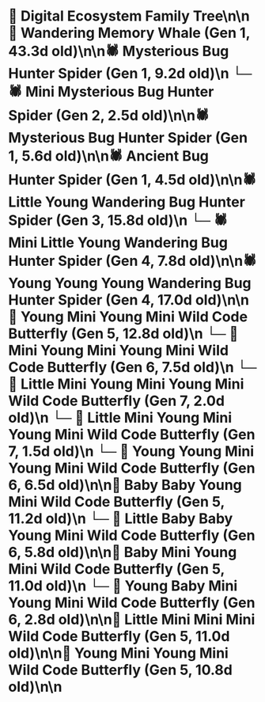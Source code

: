 # 🌳 Digital Ecosystem Family Tree\n\n🐋 Wandering Memory Whale (Gen 1, 43.3d old)\n\n🕷️ Mysterious Bug Hunter Spider (Gen 1, 9.2d old)\n  └─ 🕷️ Mini Mysterious Bug Hunter Spider (Gen 2, 2.5d old)\n\n🕷️ Mysterious Bug Hunter Spider (Gen 1, 5.6d old)\n\n🕷️ Ancient Bug Hunter Spider (Gen 1, 4.5d old)\n\n🕷️ Little Young Wandering Bug Hunter Spider (Gen 3, 15.8d old)\n  └─ 🕷️ Mini Little Young Wandering Bug Hunter Spider (Gen 4, 7.8d old)\n\n🕷️ Young Young Young Wandering Bug Hunter Spider (Gen 4, 17.0d old)\n\n🦋 Young Mini Young Mini Wild Code Butterfly (Gen 5, 12.8d old)\n  └─ 🦋 Mini Young Mini Young Mini Wild Code Butterfly (Gen 6, 7.5d old)\n    └─ 🦋 Little Mini Young Mini Young Mini Wild Code Butterfly (Gen 7, 2.0d old)\n    └─ 🦋 Little Mini Young Mini Young Mini Wild Code Butterfly (Gen 7, 1.5d old)\n  └─ 🦋 Young Young Mini Young Mini Wild Code Butterfly (Gen 6, 6.5d old)\n\n🦋 Baby Baby Young Mini Wild Code Butterfly (Gen 5, 11.2d old)\n  └─ 🦋 Little Baby Baby Young Mini Wild Code Butterfly (Gen 6, 5.8d old)\n\n🦋 Baby Mini Young Mini Wild Code Butterfly (Gen 5, 11.0d old)\n  └─ 🦋 Young Baby Mini Young Mini Wild Code Butterfly (Gen 6, 2.8d old)\n\n🦋 Little Mini Mini Mini Wild Code Butterfly (Gen 5, 11.0d old)\n\n🦋 Young Mini Young Mini Wild Code Butterfly (Gen 5, 10.8d old)\n\n